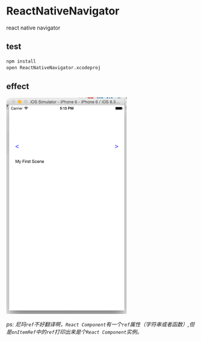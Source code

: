 # ReactNativeNavigator

react native navigator

## test

```bash
npm install
open ReactNativeNavigator.xcodeproj
```

## effect

<img src="./images/MySceneComponent.png" width="320" />

_ps: 尼玛`ref`不好翻译啊，`React Component`有一个`ref`属性（字符串或者函数）,但是`onItemRef`中的`ref`打印出来是个`React
Component`实例。_
